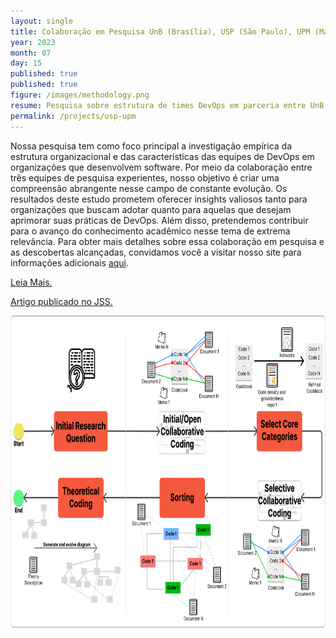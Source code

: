 ```yaml
---
layout: single
title: Colaboração em Pesquisa UnB (Brasília), USP (São Paulo), UPM (Madrid) - 2021 - em andamento
year: 2023
month: 07
day: 15
published: true
published: true
figure: /images/methodology.png
resume: Pesquisa sobre estrutura de times DevOps em parceria entre UnB, USP e UPM (Madrid). Utilizando Grounded Theory, propomos uma taxonomia de DevOps harmonizada, além de operacionalizar e validar essa teoria. Publicação de 3 journals previstos.
permalink: /projects/usp-upm
---
```


Nossa pesquisa tem como foco principal a investigação empírica da estrutura organizacional e das características das equipes de DevOps em organizações que desenvolvem software. Por meio da colaboração entre três equipes de pesquisa experientes, nosso objetivo é criar uma compreensão abrangente nesse campo de constante evolução. Os resultados deste estudo prometem oferecer insights valiosos tanto para organizações que buscam adotar quanto para aquelas que desejam aprimorar suas práticas de DevOps. Além disso, pretendemos contribuir para o avanço do conhecimento acadêmico nesse tema de extrema relevância. Para obter mais detalhes sobre essa colaboração em pesquisa e as descobertas alcançadas, convidamos você a visitar nosso site para informações adicionais [aqui](https://jdiazfernandez.github.io/devops_taxonomies.github.io/).

[Leia Mais.](https://jdiazfernandez.github.io/devops_taxonomies.github.io/)

[Artigo publicado no JSS.](https://www.sciencedirect.com/science/article/pii/S0164121223003035)


<img src="/images/methodology.png" alt="Metodologia" style="height: 500px;" />